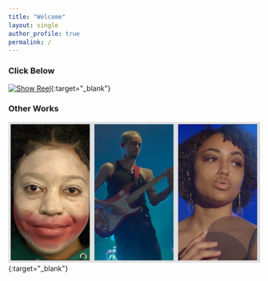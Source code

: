 ```yaml
---
title: "Welcome"
layout: single
author_profile: true
permalink: /
---
```


### Click Below
[![Show Reel](/assets/images/wyfposter.png)](https://vimeo.com/943041979){:target="_blank"}
### Other Works
[![Films](/assets/images/filmpageposter.jpeg)](https://www.mluxeder.com/film/){:target="_blank"}
